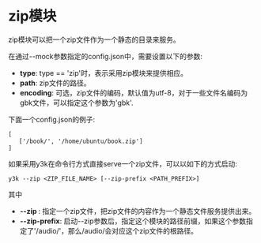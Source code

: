 # zip模块

zip模块可以把一个zip文件作为一个静态的目录来服务。

在通过--mock参数指定的config.json中，需要设置以下的参数:

- __type__: type == 'zip'时，表示采用zip模块来提供相应。
- __path__: zip文件的路径。
- __encoding__: 可选，zip文件的编码，默认值为utf-8，对于一些文件名编码为gbk文件，可以指定这个参数为'gbk'.

下面一个config.json的例子:

```
[
   ['/book/', '/home/ubuntu/book.zip']
]
```

如果采用y3k在命令行方式直接serve一个zip文件，可以以如下的方式启动:

```
y3k --zip <ZIP_FILE_NAME> [--zip-prefix <PATH_PREFIX>]
```

其中

- __--zip <FILE>__: 指定一个zip文件，把zip文件的内容作为一个静态文件服务提供出来。
- __--zip-prefix__: 启动--zip参数后，指定这个模块的路径前缀，如果这个参数指定了'/audio/'，那么/audio/会对应这个zip文件的根路径。

